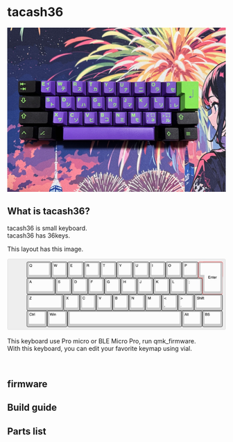 # tacash36

![](img/img00001.jpg)

## What is tacash36?

tacash36 is small keyboard.
<br>
tacash36 has 36keys.
<br>

This layout has this image.
<br>

![](img/img00002.jpg)

This keyboard use Pro micro or BLE Micro Pro, run qmk_firmware.
<br>
With this keyboard, you can edit your favorite keymap using vial.


<br>

## firmware



## Build guide


## Parts list

